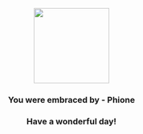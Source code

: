 <p align="center">
    <img src="https://raw.githubusercontent.com/PokeAPI/sprites/master/sprites/pokemon/489.png" width="150" height="150">
</p>
<h3 align="center">You were embraced by - <b>Phione</b></h3>
<h3 align="center">Have a wonderful day!</h3>
